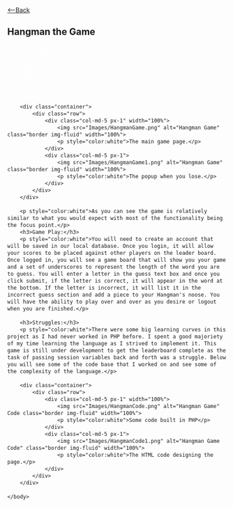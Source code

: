 <html>
    <head>
        <link rel="stylesheet" href="https://cdn.jsdelivr.net/npm/bootstrap@4.3.1/dist/css/bootstrap.min.css" integrity="sha384-ggOyR0iXCbMQv3Xipma34MD+dH/1fQ784/j6cY/iJTQUOhcWr7x9JvoRxT2MZw1T" crossorigin="anonymous">
        <p><a class="btn btn-secondary" href="https://gkarma5523.github.io/Portfolio/" role="button"><--Back</a></p>
        <h2>Hangman the Game</h2>
    </head>
    <body>
        <p style="color:white">The development of Hangman was a good introduction to PHP as that is what the functionality is written in. Supporting the HTML markdown language, this project was developed and hosted through the free web/database host InfinityFree. 
            This gave us the ability to create a database of words based on length and pull them to the project for guessing. Below are some images of the game to give you an idea what you would see as a player.</p>

        <div class="container">
            <div class="row">
                <div class="col-md-5 px-1" width="100%">
                    <img src="Images/HangmanGame.png" alt="Hangman Game" class="border img-fluid" width="100%">
                    <p style="color:white">The main game page.</p>
                </div>
                <div class="col-md-5 px-1">
                    <img src="Images/HangmanGame1.png" alt="Hangman Game" class="border img-fluid" width="100%">
                    <p style="color:white">The popup when you lose.</p>
                </div>
            </div>
        </div>

        <p style="color:white">As you can see the game is relatively similar to what you would expect with most of the functionality being the focus point.</p>
        <h3>Game Play:</h3>
        <p style="color:white">You will need to create an account that will be saved in our local database. Once you login, it will allow your scores to be placed against other players on the leader board. Once logged in, you will see a game board that will show you your game and a set of underscores to represent the length of the word you are to guess. You will enter a letter in the guess text box and once you click submit, if the letter is correct, it will appear in the word at the bottom. If the letter is incorrect, it will list it in the incorrect guess section and add a piece to your Hangman's noose. You will have the ability to play over and over as you desire or logout when you are finished.</p>
        
        <h3>Struggles:</h3>
        <p style="color:white">There were some big learning curves in this project as I had never worked in PHP before. I spent a good majoriety of my time learning the language as I strived to implement it. This game is still under development to get the leaderboard complete as the task of passing session variables back and forth was a struggle. Below you will see some of the code base that I worked on and see some of the complexity of the language.</p>

        <div class="container">
            <div class="row">
                <div class="col-md-5 px-1" width="100%">
                    <img src="Images/HangmanCode.png" alt="Hangman Game" Code class="border img-fluid" width="100%">
                    <p style="color:white">Some code built in PHP</p>
                </div>
                <div class="col-md-5 px-1">
                    <img src="Images/HangmanCode1.png" alt="Hangman Game Code" class="border img-fluid" width="100%">
                    <p style="color:white">The HTML code designing the page.</p>
                </div>
            </div>
        </div>

    </body>
</html>
